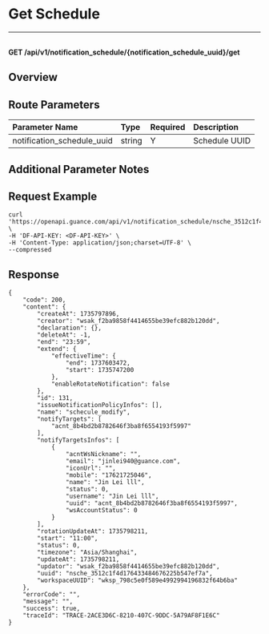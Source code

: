 # Get Schedule

---

<br />**GET /api/v1/notification_schedule/{notification_schedule_uuid}/get**

## Overview




## Route Parameters

| Parameter Name               | Type   | Required | Description             |
|:--------------------------|:-----|:-------|:----------------------|
| notification_schedule_uuid | string | Y      | Schedule UUID<br> |


## Additional Parameter Notes





## Request Example
```shell
curl 'https://openapi.guance.com/api/v1/notification_schedule/nsche_3512c1f4d176433484676225b547ef7a/get' \
-H 'DF-API-KEY: <DF-API-KEY>' \
-H 'Content-Type: application/json;charset=UTF-8' \
--compressed
```




## Response
```shell
{
    "code": 200,
    "content": {
        "createAt": 1735797896,
        "creator": "wsak_f2ba9858f4414655be39efc882b120dd",
        "declaration": {},
        "deleteAt": -1,
        "end": "23:59",
        "extend": {
            "effectiveTime": {
                "end": 1737603472,
                "start": 1735747200
            },
            "enableRotateNotification": false
        },
        "id": 131,
        "issueNotificationPolicyInfos": [],
        "name": "schecule_modify",
        "notifyTargets": [
            "acnt_8b4bd2b8782646f3ba8f6554193f5997"
        ],
        "notifyTargetsInfos": [
            {
                "acntWsNickname": "",
                "email": "jinlei940@guance.com",
                "iconUrl": "",
                "mobile": "17621725046",
                "name": "Jin Lei lll",
                "status": 0,
                "username": "Jin Lei lll",
                "uuid": "acnt_8b4bd2b8782646f3ba8f6554193f5997",
                "wsAccountStatus": 0
            }
        ],
        "rotationUpdateAt": 1735798211,
        "start": "11:00",
        "status": 0,
        "timezone": "Asia/Shanghai",
        "updateAt": 1735798211,
        "updator": "wsak_f2ba9858f4414655be39efc882b120dd",
        "uuid": "nsche_3512c1f4d176433484676225b547ef7a",
        "workspaceUUID": "wksp_798c5e0f589e4992994196832f64b6ba"
    },
    "errorCode": "",
    "message": "",
    "success": true,
    "traceId": "TRACE-2ACE3D6C-8210-407C-9DDC-5A79AF8F1E6C"
} 
```